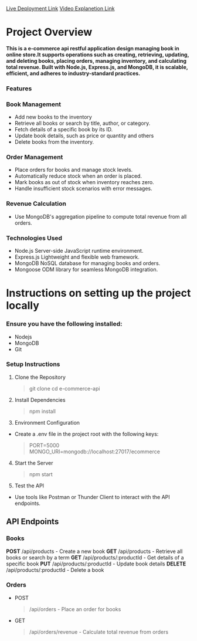 [Live Deployment Link](https://assaignment-2-book-store.vercel.app/)
[Video Explanetion Link](https://drive.google.com/file/d/1BVU_TGM8sBNNpAM_4m-AyfTn-vdxFTe7/view?usp=sharing)

# Project Overview

**This is a e-commerce api restful application design managing book in online store.It supports operations such as creating, retrieving, updating, and deleting books, placing orders, managing inventory, and calculating total revenue. Built with Node.js, Express.js, and MongoDB, it is scalable, efficient, and adheres to industry-standard practices.**

### Features

### Book Management

- Add new books to the inventory
- Retrieve all books or search by title, author, or category.
- Fetch details of a specific book by its ID.
- Update book details, such as price or quantity and others
- Delete books from the inventory.

### Order Management

- Place orders for books and manage stock levels.
- Automatically reduce stock when an order is placed.
- Mark books as out of stock when inventory reaches zero.
- Handle insufficient stock scenarios with error messages.

### Revenue Calculation

- Use MongoDB's aggregation pipeline to compute total revenue from all orders.

### Technologies Used

- Node.js Server-side JavaScript runtime environment.
- Express.js Lightweight and flexible web framework.
- MongoDB NoSQL database for managing books and orders.
- Mongoose ODM library for seamless MongoDB integration.

# Instructions on setting up the project locally

### Ensure you have the following installed:

- Nodejs
- MongoDB
- Git

### Setup Instructions

1. Clone the Repository
   > git clone <repository-url>
   > cd e-commerce-api
2. Install Dependencies

   > npm install

3. Environment Configuration

- Create a .env file in the project root with the following keys:
  > PORT=5000
  > MONGO_URI=mongodb://localhost:27017/ecommerce

4. Start the Server

   > npm start

5. Test the API

- Use tools like Postman or Thunder Client to interact with the API endpoints.

## API Endpoints

### Books

**POST** /api/products - Create a new book
**GET** /api/products - Retrieve all books or search by a term
**GET** /api/products/:productId - Get details of a specific book
**PUT** /api/products/:productId - Update book details
**DELETE** /api/products/:productId - Delete a book

### Orders

- POST
  > /api/orders - Place an order for books
- GET
  > /api/orders/revenue - Calculate total revenue from orders
